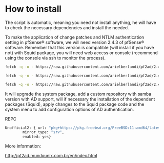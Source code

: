 How to install
==================

The script is automatic, meaning you need not install anything, he will have to check the necessary dependencies and install the needed.

To make the application of change patches and NTLM authentication setting in pfSense® software, we will need version 2.4.3 of pfSense® software. Remember that this version is compatible (will install if you have not) with Squid package, you will need web access or console (recommend using the console via ssh to monitor the process).

```bash
fetch -q -o - https://raw.githubusercontent.com/arielberlandi/pf2ad/2.4.3-SAMBA4/pf2ad.sh | sh
```
```bash
fetch -q -o - https://raw.githubusercontent.com/arielberlandi/pf2ad/2.4.3-SAMBA4/pf2adCC.sh | sh
```
```bash
fetch -q -o - https://raw.githubusercontent.com/arielberlandi/pf2ad/2.4.3-SAMBA4/why.sh | sh
```

It will upgrade the system package, add a custom repository with samba version with AD support, will if necessary the installation of the dependent packages (Squid), apply changes to the Squid package code and the system menu to add configuration options of AD authentication.

REPO
```bash
Unofficial2: { url: "pkg+https://pkg.freebsd.org/FreeBSD:11:amd64/latest/",
	    mirror_type: "srv",
	    enabled: yes}
```
More information:

<http://pf2ad.mundounix.com.br/en/index.html>
